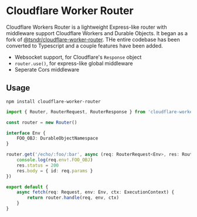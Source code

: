 # Cloudflare Worker Router

Cloudflare Workers Router is a lightweight Express-like router with middleware support Cloudflare Workers and Durable Objects. It began as a fork of [@tsndr/cloudflare-worker-router](https://github.com/tsndr/cloudflare-worker-router). THe entire codebase has been converted to Typescript and a couple features have been added.

- Websocket support, for Cloudflare's `Response` object
- `router.use()`, for express-like global middleware
- Seperate Cors middleware

## Usage

`npm install cloudflare-worker-router`

```typescript
import { Router, RouterRequest, RouterResponse } from 'cloudflare-worker-router-typescript'

const router = new Router()

interface Env {
    FOO_OBJ: DurableObjectNamespace
}

router.get('/echo/:foo/:bar', async (req: RouterRequest<Env>, res: RouterResponse) => {
    console.log(req.env!.FOO_OBJ)
    res.status = 200
    res.body = { id: req.params }
})

export default {
    async fetch(req: Request, env: Env, ctx: ExecutionContext) {
        return router.handle(req, env, ctx)
    }
}
```